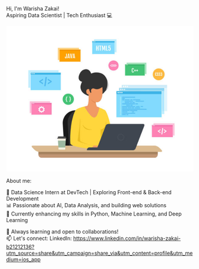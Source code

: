 Hi, I'm Warisha Zakai!  
Aspiring Data Scientist | Tech Enthusiast 💻


![My Profile Picture](image.jpg)


About me:
                                                          
🌟 Data Science Intern at DevTech | Exploring Front-end & Back-end Development  
📊 Passionate about AI, Data Analysis, and building web solutions  
🚀 Currently enhancing my skills in Python, Machine Learning, and Deep Learning

🌱 Always learning and open to collaborations!  
📫 Let's connect: 
    LinkedIn: https://www.linkedin.com/in/warisha-zakai-b21212136?utm_source=share&utm_campaign=share_via&utm_content=profile&utm_medium=ios_app
    
                                                          
